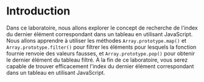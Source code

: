 # Introduction

Dans ce laboratoire, nous allons explorer le concept de recherche de l'index du dernier élément correspondant dans un tableau en utilisant JavaScript. Nous allons apprendre à utiliser les méthodes `Array.prototype.map()` et `Array.prototype.filter()` pour filtrer les éléments pour lesquels la fonction fournie renvoie des valeurs fausses, et `Array.prototype.pop()` pour obtenir le dernier élément du tableau filtré. À la fin de ce laboratoire, vous serez capable de trouver efficacement l'index du dernier élément correspondant dans un tableau en utilisant JavaScript.
